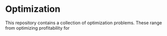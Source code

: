 # Optimization
This repository contains a collection of optimization problems. These range from optimizing profitability for  
